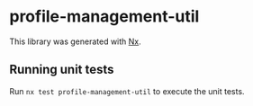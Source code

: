 # profile-management-util

This library was generated with [Nx](https://nx.dev).

## Running unit tests

Run `nx test profile-management-util` to execute the unit tests.
